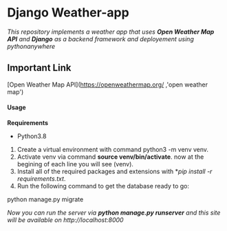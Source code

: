 # Django Weather-app

*This repository implements a weather app that uses **Open Weather Map API** and **Django** as a backend framework and deployement using pythonanywhere*

## Important Link
[Open Weather Map API](https://openweathermap.org/ ,'open weather map')

#### Usage

**Requirements**

* Python3.8

1. Create a virtual environment with command python3 -m venv venv.
2. Activate venv via command **source venv/bin/activate**. now at the begining of each line you will see (venv).
3. Install all of the required packages and extensions  with **pip install -r requirements.txt*.
4. Run the following command to get the database ready to go:

  python manage.py migrate
  

*Now you can run the server via **python manage.py runserver** and this site will be available on http://localhost:8000*
 
